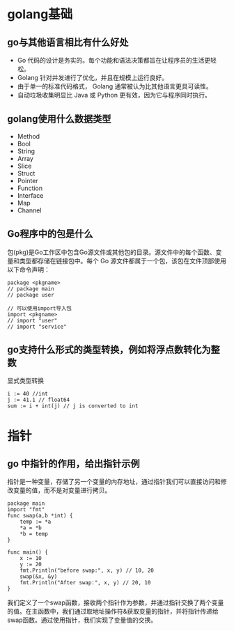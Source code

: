 # golang基础
## go与其他语言相比有什么好处
+ Go 代码的设计是务实的。每个功能和语法决策都旨在让程序员的生活更轻松。
+ Golang 针对并发进行了优化，并且在规模上运行良好。
+ 由于单一的标准代码格式， Golang 通常被认为比其他语言更具可读性。
+ 自动垃圾收集明显比 Java 或 Python 更有效，因为它与程序同时执行。

## golang使用什么数据类型
+ Method
+ Bool
+ String
+ Array
+ Slice
+ Struct
+ Pointer
+ Function
+ Interface
+ Map
+ Channel

## Go程序中的包是什么
包(pkg)是Go工作区中包含Go源文件或其他包的目录。源文件中的每个函数、变量和类型都存储在链接包中。每个 Go 源文件都属于一个包，该包在文件顶部使用以下命令声明：
```golang
package <pkgname>
// package main
// package user

// 可以使用import导入包
import <pkgname>
// import "user"
// import "service"
```

## go支持什么形式的类型转换，例如将浮点数转化为整数
显式类型转换
```golang
i := 40 //int
j := 41.1 // float64
sum := i + int(j) // j is converted to int
```

# 指针
## go 中指针的作用，给出指针示例
指针是一种变量，存储了另一个变量的内存地址，通过指针我们可以直接访问和修改变量的值，而不是对变量进行拷贝。
```golang
package main
import "fmt"
func swap(a,b *int) {
    temp := *a
    *a = *b
    *b = temp
}

func main() {
    x := 10
    y := 20
    fmt.Println("before swap:", x, y) // 10, 20
    swap(&x, &y)
    fmt.Println("After swap:", x, y) // 20, 10
}
```
我们定义了一个swap函数，接收两个指针作为参数，并通过指针交换了两个变量的值。在主函数中，我们通过取地址操作符&获取变量的指针，并将指针传递给swap函数。通过使用指针，我们实现了变量值的交换。

